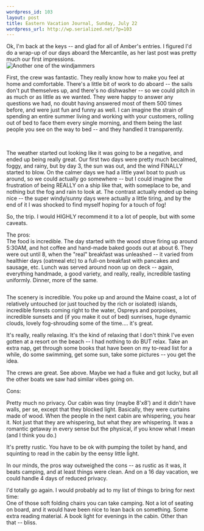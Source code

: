```yaml
--- 
wordpress_id: 103
layout: post
title: Eastern Vacation Journal, Sunday, July 22
wordpress_url: http://wp.serialized.net/?p=103
---
```

<p>Ok, I'm back at the keys -- and glad for all of Amber's entries. I figured I'd do a wrap-up of our days aboard the Mercantile, as her last post was pretty much our first impressions.<br />
<img src="http://serialized.net/images/23.jpg" alt="Another one of the windjammers" /></p>

<p><img src="http://serialized.net/images/22.jpg" alt="" class="left" style="float:left" />
First, the crew was fantastic. They really know how to make you feel at home and comfortable. There's a little bit of work to do aboard -- the sails don't put themselves up, and there's no dishwasher -- so we could pitch in as much or as little as we wanted. They were happy to answer any questions we had, no doubt having answered most of them 500 times before, and were just fun and funny as well. I can imagine the strain of spending an entire summer living and working with your customers, rolling out of bed to face them every single morning, and them being the last people you see on the way to bed -- and they handled it transparently. </p>

<p><img src="http://serialized.net/images/18.jpg" alt="" />
<img src="http://serialized.net/images/24.jpg" alt="" /></p>

<p>The weather started out looking like it was going to be a negative, and ended up being really great. Our first two days were pretty much becalmed, foggy, and rainy, but by day 3, the sun was out, and the wind <span class="caps">FINALLY </span>started to blow. On the calmer days we had a little yawl boat to push us around, so we could actually go somewhere -- but I could imagine the frustration of being <span class="caps">REALLY </span>on a ship like that, with someplace to be, and nothing but the fog and rain to look at. The contrast actually ended up being nice -- the super windy/sunny days were actually a little tiring, and by the end of it I was shocked to find myself hoping for a touch of fog!</p>

<p>So, the trip. I would <span class="caps">HIGHLY </span>recommend it to a lot of people, but with some caveats.</p>

<p>The pros:<br />
<img src="http://serialized.net/images/20.jpg" alt="" class="right" style="float:right" />
The food is incredible. The day started with the wood stove firing up around 5:30AM, and hot coffee and hand-made baked goods out at about 6. They were out until 8, when the "real" breakfast was unleashed -- it varied from healthier days (oatmeal etc) to a full-on breakfast with pancakes and sausage, etc. Lunch was served around noon up on deck -- again, everything handmade, a good variety, and really, really, incredible tasting uniformly. Dinner, more of the same.</p>

<p><img src="http://serialized.net/images/19.jpg" alt="" /></p>

<p>The scenery is incredible. You poke up and around the Maine coast, a lot of relatively untouched (or just touched by the rich or isolated) islands, incredible forests coming right to the water, Ospreys and porpoises, incredible sunsets and (if you make it out of bed) sunrises, huge dynamic clouds, lovely fog-shrouding some of the time.... it's great.<br />
<img src="http://serialized.net/images/21.jpg" alt="" /></p>

<p>It's really, really relaxing. It's the kind of relaxing that I don't think I've even gotten at a resort on the beach -- I had nothing to do <span class="caps">BUT </span>relax. Take an extra nap, get through some books that have been on my to-read list for a while, do some swimming, get some sun, take some pictures -- you get the idea.</p>

<p>The crews are great. See above. Maybe we had a fluke and got lucky, but all the other boats we saw had similar vibes going on.</p>

<p>Cons:</p>

<p>Pretty much no privacy. Our cabin was tiny (maybe 8'x8') and it didn't have walls, per se, except that they blocked light. Basically, they were curtains made of wood. When the people in the next cabin are whispering, you hear it. Not just that they are whispering, but what they are whispering. It was a romantic getaway in every sense but the physical, if you know what I mean (and I think you do.)</p>

<p>It's pretty rustic. You have to be ok with pumping the toilet by hand, and squinting to read in the cabin by the eensy little light.</p>

<p>In our minds, the pros way outweighed the cons -- as rustic as it was, it beats camping, and at least things were clean. And on a 16 day vacation, we could handle 4 days of reduced privacy. </p>

<p>I'd totally go again. I would probably ad to my list of things to bring for next time:<br />
One of those soft folding chairs you can take camping. Not a lot of seating on board, and it would have been nice to lean back on something. Some extra reading material. A book light for evenings in the cabin. Other than that -- bliss.</p>
